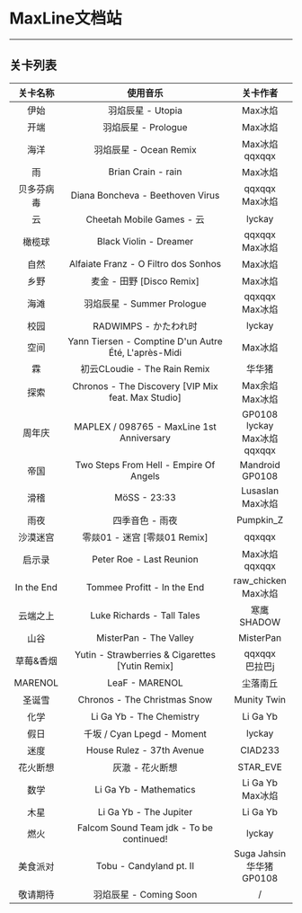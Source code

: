 # MaxLine文档站

*****

## 关卡列表

|    关卡名称    |                         使用音乐                         |                  关卡作者                  |
|:----------:|:----------------------------------------------------:|:--------------------------------------:|
|     伊始     |                    羽焰辰星 - Utopia                     |                 Max冰焰                  |
|     开端     |                   羽焰辰星 - Prologue                    |                 Max冰焰                  |
|     海洋     |                  羽焰辰星 - Ocean Remix                  |            Max冰焰<br/>qqxqqx            |
|     雨      |                  Brian Crain - rain                  |                 Max冰焰                  |
|   贝多芬病毒    |           Diana Boncheva - Beethoven Virus           |            qqxqqx<br/>Max冰焰            |
|     云      |               Cheetah Mobile Games - 云               |                 lyckay                 |
|    橄榄球     |                Black Violin - Dreamer                |            qqxqqx<br/>Max冰焰            |
|     自然     |         Alfaiate Franz - O Filtro dos Sonhos         |                 Max冰焰                  |
|     乡野     |                麦金 - 田野 [Disco Remix]                 |                 Max冰焰                  |
|     海滩     |                羽焰辰星 - Summer Prologue                |            qqxqqx<br/>Max冰焰            |
|     校园     |                   RADWIMPS - かたわれ时                   |                 lyckay                 |
|     空间     | Yann Tiersen - Comptine D'un Autre Été, L'après-Midi |                 Max冰焰                  |
|     霖      |              初云CLoudie - The Rain Remix              |                  华华猪                   |
|     探索     |  Chronos - The Discovery [VIP Mix feat. Max Studio]  |            Max余焰<br/>Max冰焰             |
|    周年庆     |      MAPLEX / 098765 - MaxLine 1st Anniversary       | GP0108<br/>lyckay<br/>Max冰焰<br/>qqxqqx |
|     帝国     |        Two Steps From Hell - Empire Of Angels        |          Mandroid<br/>GP0108           |
|     滑稽     |                     MöSS - 23:33                     |           Lusaslan<br/>Max冰焰           |
|     雨夜     |                      四季音色 - 雨夜                       |               Pumpkin_Z                |
|    沙漠迷宫    |                零燚01 - 迷宫 [零燚01 Remix]                |                 qqxqqx                 |
|    启示录     |               Peter Roe - Last Reunion               |            Max冰焰<br/>qqxqqx            |
| In the End |             Tommee Profitt - In the End              |         raw_chicken<br/>Max冰焰          |
|    云端之上    |              Luke Richards - Tall Tales              |                寒鹰SHADOW                |
|     山谷     |                MisterPan - The Valley                |               MisterPan                |
|   草莓&香烟    |   Yutin - Strawberries & Cigarettes [Yutin Remix]    |            qqxqqx<br/>巴拉巴j             |
|  MARENOL   |                    LeaF - MARENOL                    |                  尘落南丘                  |
|    圣诞雪     |             Chronos - The Christmas Snow             |              Munity Twin               |
|     化学     |               Li Ga Yb - The Chemistry               |                Li Ga Yb                |
|     假日     |               千坂 / Cyan Lpegd - Moment               |                 lyckay                 |
|     迷度     |              House Rulez - 37th Avenue               |                CIAD233                 |
|    花火断想    |                      灰澈 - 花火断想                       |                STAR_EVE                |
|     数学     |                Li Ga Yb - Mathematics                |           Li Ga Yb<br/>Max冰焰           |
|     木星     |                Li Ga Yb - The Jupiter                |                Li Ga Yb                |
|     燃火     |       Falcom Sound Team jdk - To be continued!       |                 lyckay                 |
|    美食派对    |               Tobu - Candyland pt. II                |     Suga Jahsin<br/>华华猪<br/>GP0108     |
|    敬请期待    |                  羽焰辰星 - Coming Soon                  |                   /                    |